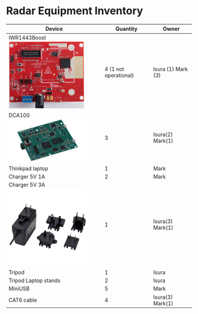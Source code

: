 # Radar Equipment Inventory





| Device                                                       | Quantity              | Owner              |
| ------------------------------------------------------------ | --------------------- | ------------------ |
| IWR1443Boost <img src=".\img\image-20210713112642637.png" alt="image-20210713112642637" style="zoom:50%;" /> | 4 (1 not operational) | Isura (1) Mark (3) |
| DCA100 <img src=".\img\dca1000evm_dca1000evm-angled-jpg.jpg" alt="DCA1000EVM Evaluation board \|TI.com" style="zoom:33%;" /> | 3                     | Isura(2) Mark(1)   |
| Thinkpad laptop                                              | 1                     | Mark               |
| Charger 5V 1A                                                | 2                     | Mark               |
| Charger 5V 3A <img src=".\img\MFG_SMI36.jpg" alt="img" style="zoom:33%;" /> | 1                     | Isura(3) Mark(1)   |
| Tripod                                                       | 1                     | Isura              |
| Tripod Laptop stands                                         | 2                     | Isura              |
| MiniUSB                                                      | 5                     | Mark               |
| CAT6 cable                                                   | 4                     | Isura(3) Mark(1)   |



